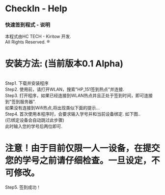 <p>
<h1>CheckIn - Help</h1>
<h3>快速签到程式 - 说明</h3>
</p>
<p>
本程式由HC TECH - Kiritow 开发.<br/>
All Rights Reserved. &reg;<br/>
</p>
<p>
<h1>安装方法: (当前版本0.1 Alpha)</h1><br/>
Step1. 下载并安装程序<br/>
Step2. 使用前，请打开WLAN，搜索"HP_151签到热点"并连接.<br/>
Step3. 打开程序，如果已经连接到WLAN热点并且正处于签到时间，即可连接到"签到服务器".<br/>
		如果没有连接到Wifi热点,将出现类似下面的提示...<br/>
		<img src="pic/screenshot (1).png" alt><br/>
Step4. 首次使用本程序时，会要求输入学号并和当前设备绑定. 如下图..<br/>
		(已绑定设备会自动跳过此步骤)<br/>
		<img src="pic/screenshot (2).png" alt><br/>
		此时输入您的学号后两位即可.<br/>
		<h1>注意！由于目前仅限一人一设备，在提交您的学号之前请仔细检查。一旦设定，不可修改。</h1>
		<img src="pic/screenshot (3).png" alt><br/>
Step5.  签到成功！<br/>
		<img src="pic/screenshot (4).png" alt><br/>
</p>

